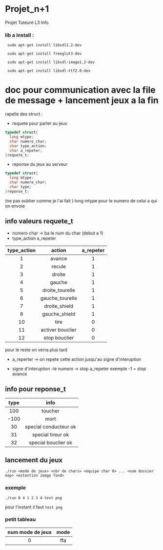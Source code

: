 # Projet_n+1
Projet Tuteuré L3 Info

### lib a install :
``` sudo apt-get install libsdl1.2-dev```

``` sudo apt-get install freeglut3-dev```

``` sudo apt-get install libsdl-image1.2-dev```

``` sudo apt-get install libsdl-ttf2.0-dev```

# doc pour communication avec la file de message + lancement jeux a la fin 

rapelle des struct :

* requete pour parler au jeux 
```c
typedef struct{
  long mtype;
  char numero_char;
  char type_action;
  char a_repeter;
}requete_t;
```

* reponse du jeux au serveur
```c
typedef struct{
  long mtype;
  char numero_char;
  char type;
}reponse_t;
```

(ne pas oublier comme je l'ai fait ) long mtype pour le numero de celui a qui on envoie

## info valeurs requete_t
* numero char -> ba le num du char (debut a 1)
* type_action a_repeter

|type_action|     action     |a_repeter|
|:---------:|:--------------:|:-------:|
|1          |avance          |1        |
|2          |recule          |1        |
|3          |droite          |1        |
|4          |gauche          |1        |
|5          |droite_tourelle |1        |
|6          |gauche_tourelle |1        |
|7          |droite_shield   |1        |
|8          |gauche_shield   |1        |
|10         |tire            |0        |
|11         |activer bouclier|0        |
|12         |stop bouclier   |0        |
pour le reste on verra plus tard

* a_reperter -> on repete cette action jusqu'au signe d'interuption

* signe d'interuption
-le numero -> stop a_repeter
exemple -1 = stop avance

## info pour reponse_t


|type|         info        |
|:--:|:-------------------:|
|100 |        toucher      |
|-100|         mort        |
|30  |special conducteur ok|
|31  |special tireur ok    |
|32  |special bouclier ok  |

## lancement du jeux

```
./run <mode de jeux> <nbr de chars> <equipe char 0> ... <nom dossier map> <extention image fond>
```

### exemple

```
./run 0 4 1 2 3 4 test png
```
pour l'instant il faut ``` test png ```

### petit tableau

|num mode de jeux| mode|
|:--------------:|:---:|
|0               | ffa |



